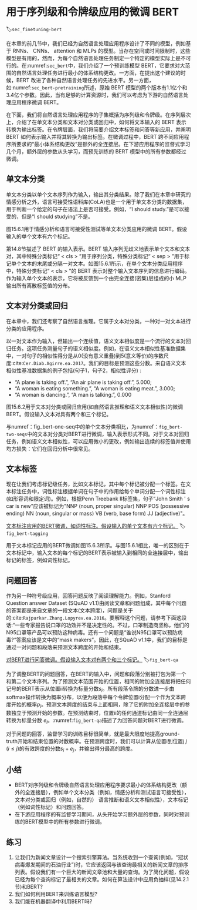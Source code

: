 

<!--
 * @version:
 * @Author:  StevenJokess https://github.com/StevenJokess
 * @Date: 2020-07-31 20:18:11
 * @LastEditors:  StevenJokess https://github.com/StevenJokess
 * @LastEditTime: 2020-09-19 21:20:29
 * @Description:MT, improve
 * @TODO::
 * @Reference:http://preview.d2l.ai/d2l-en/master/chapter_natural-language-processing-applications/finetuning-bert.html
 * https://easyai.tech/ai-definition/bert/
-->

# 用于序列级和令牌级应用的微调 BERT
:label:`sec_finetuning-bert`

在本章的前几节中，我们已经为自然语言处理应用程序设计了不同的模型，例如基于 RNNs、 CNNs、 attention 和 MLPs 的模型。当存在空间或时间限制时，这些模型是有用的，然而，为每个自然语言处理任务制定一个特定的模型实际上是不可行的。在:numref:`sec_bert`中，我们介绍了一个预训练模型 BERT，它要求对大范围的自然语言处理任务进行最小的体系结构更改。一方面，在提出这个建议的时候，BERT 改进了各种自然语言处理任务的先进水平。另一方面，如:numref:`sec_bert-pretraining`所述，原始 BERT 模型的两个版本有1.1亿个和3.4亿个参数。因此，当有足够的计算资源时，我们可以考虑为下游的自然语言处理应用程序微调 BERT。

在下面，我们将自然语言处理应用程序的子集概括为序列级和令牌级。在序列层次上，介绍了在单文本分类和文本对分类或回归中，如何将文本输入的 BERT 表示转换为输出标签。在令牌层面，我们将简要介绍文本标签和问答等新应用，并阐明 BERT 如何表示输入并将其转换为输出标签。在微调过程中，BERT 跨不同应用程序所要求的“最小体系结构更改”是额外的全连接层。在下游应用程序的监督式学习几个月，额外层的参数从头学习，而预先训练的 BERT 模型中的所有参数都经过微调。

## 单文本分类

单文本分类以单个文本序列作为输入，输出其分类结果。除了我们在本章中研究的情感分析之外，语言可接受性语料库(CoLA)也是一个用于单文本分类的数据集，用于判断一个给定的句子在语法上是否可接受。例如，“I should study.”是可以接受的，但是“I should studying”不是。

图15.6.1用于情感分析和语言可接受性测试等单文本分类应用的微调 BERT。假设输入的单个文本有六个标记。

第14.8节描述了 BERT 的输入表示。BERT 输入序列无歧义地表示单个文本和文本对，其中特殊分类标记“ < cls > ”用于序列分类，特殊分类标记“ < sep > ”用于标记单个文本的末尾或分隔一对文本。如图15.6.1所示，在单个文本分类应用程序中，特殊分类标记“ < cls > ”的 BERT 表示对整个输入文本序列的信息进行编码。作为输入单个文本的表示，它将被反馈到一个由完全连接(密集)层组成的小 MLP 输出所有离散标签值的分布。

## 文本对分类或回归

在本章中，我们还考察了自然语言推理。它属于文本对分类，一种对一对文本进行分类的应用程序。

以一对文本作为输入，但输出一个连续值，语义文本相似度是一个流行的文本对回归任务。这项任务测量句子的语义相似度。例如，在语义文本相似性基准数据集中，一对句子的相似性得分是从0(没有意义重叠)到5(意义等价)的序数尺度:cite:`Cer.Diab.Agirre.ea.2017`。我们的目标是预测这些分数。来自语义文本相似性基准数据集的例子包括(句子1，句子2，相似性评分) :

* “A plane is taking off.”, “An air plane is taking off.”, 5.000;
* “A woman is eating something.”, “A woman is eating meat.”, 3.000;
* “A woman is dancing.”, “A man is talking.”, 0.000

图15.6.2用于文本对分类或回归应用(如自然语言推理和语义文本相似性)的微调 BERT。假设输入文本对具有两个和三个标记。

与numref：fig_bert-one-seq中的单个文本分类相比，为numref：`fig_bert-two-seqs`中的文本对分类对BERT进行微调，输入表示形式不同。对于文本对回归任务，例如语义文本相似性，可以应用微小的更改，例如输出连续的标签值并使用均方损失：它们在回归分析中很常见。

## 文本标签

现在让我们考虑标记级任务，比如文本标记，其中每个标记被分配一个标签。在文本标注任务中，词性标注根据单词在句子中的作用给每个单词分配一个词性标注(如形容词和限定词)。例如，根据Penn Treebank II标签集，句子“John Smith ' s car is new”应该被标记为"NNP (noun, proper singular) NNP POS (possessive ending) NN (noun, singular or mass) VB (verb, base form) JJ (adjective)"。

[文本标注应用的BERT微调，如词性标注。假设输入的单个文本有六个标记。](../img/bert-tagging.svg)
:label:`fig_bert-tagging`

用于文本标记应用的BERT微调如图15.6.3所示。与图15.6.1相比，唯一的区别在于文本标记中，输入文本的每个标记的BERT表示被输入到相同的全连接层中，输出标记的标签，例如词性标记。

## 问题回答

作为另一种符号级应用，回答问题反映了阅读理解能力。例如，Stanford Question answer Dataset (SQuAD v1.1)由阅读文章和问题组成，其中每个问题的答案都是来自文章的一段文本(文本跨度)，问题是关于的:cite:`Rajpurkar.Zhang.Lopyrev.ea.2016`。要解释这个问题，请参考下面这段话:“一些专家报告说口罩的功效并不是决定性的。不过，口罩制造商坚称，他们的N95口罩等产品可以预防这种病毒。还有一个问题是“谁说N95口罩可以预防病毒?”答案应该是文中的“mask makers”。因此，在SQuAD v1.1中，我们的目标是通过一对问题和段落来预测文本跨度的开始和结束。

[对BERT进行问答微调。假设输入文本对有两个和三个标记。](../img/bert-qa.svg)
:label:`fig_bert-qa`

为了调整BERT的问题回答，在BERT的输入中，问题和段落分别被打包为第一个和第二个文本序列。为了预测文本范围开始的位置，相同的附加全连接层将把任何记号的BERT表示从位置ii转换为标量分数$s_i$。所有段落令牌的分数进一步由softmax操作转换为概率分布，以便为段落中每个令牌位置i分配一个作为文本跨度开始的概率$p_i$。预测文本跨度的结束与上面相同，除了它的附加全连接层中的参数独立于预测开始的参数。在预测结束时，位置ii的任何通道标记由同一全连通层转换为标量分数 $e_i$。:numref:`fig_bert-qa`描述了为回答问题对BERT进行微调。

对于问题的回答，监督学习的训练目标很简单，就是最大限度地提高ground-truth开始和结束位置的对数概率。在预测跨度时，我们可以计算从位置i到位置j $j$ ($i \leq j$)的有效跨度的分数$s_i + e_j$，并输出得分最高的跨度。

## 小结

* BERT对序列级和令牌级自然语言处理应用程序要求最小的体系结构更改（额外的全连接层），例如单个文本分类（例如，情感分析和测试语言可接受性），文本对分类或回归（例如，自然的） 语言推断和语义文本相似性），文本标记（例如词性标记）和问题回答。
* 在下游应用程序的有监督学习期间，从头开始学习额外层的参数，同时对预训练的BERT模型中的所有参数进行微调。

## 练习

1. 让我们为新闻文章设计一个搜索引擎算法。当系统收到一个查询(例如，“冠状病毒爆发期间的石油行业”)时，它应该返回与该查询最相关的新闻文章的排序列表。假设我们有一个巨大的新闻文章池和大量的查询。为了简化问题，假设已经为每个查询标记了最相关的文章。如何在算法设计中应用负抽样(见14.2.1节)和BERT?
1. 我们如何利用BERT来训练语言模型?
1. 我们能在机器翻译中利用BERT吗?

